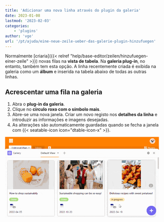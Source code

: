 ```yaml
---
title: 'Adicionar uma nova linha através do plugin da galeria'
date: 2023-01-08
lastmod: '2023-02-03'
categories:
    - 'plugins'
author: 'vge'
url: '/pt/ajuda/eine-neue-zeile-ueber-das-galerie-plugin-hinzufuegen'
---
```


Normalmente [criaria]({{< relref "help/base-editor/zeilen/hinzufuegen-einer-zeile" >}}) novas filas na **vista de tabela**. Na **galeria plug-in**, no entanto, também tem esta opção. A linha recentemente criada é exibida na galeria como um **álbum** e inserida na tabela abaixo de todas as outras linhas.

## Acrescentar uma fila na galeria

1. Abra o **plug-in da galeria**.
2. Clique no **círculo roxo com o símbolo mais**.
3. Abre-se uma nova janela. Criar um novo registo nos **detalhes da linha** e introduzir as informações e imagens desejadas.
4. As alterações são automaticamente guardadas quando se fecha a janela com {{< seatable-icon icon="dtable-icon-x" >}}.

![Adicionar uma nova linha através do plugin da galeria](images/Eine-neue-Zeile-ueber-das-Galerie-Plugin-hinzufuegen.gif)
